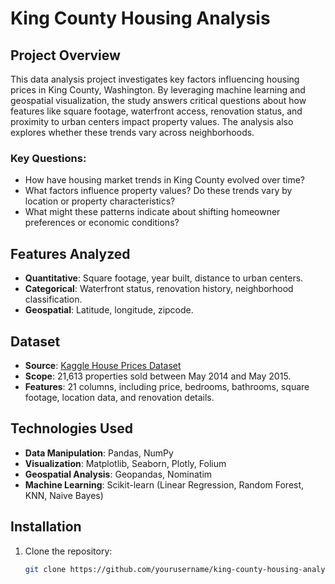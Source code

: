 # King County Housing Analysis

## Project Overview
This data analysis project investigates key factors influencing housing prices in King County, Washington. By leveraging machine learning and geospatial visualization, the study answers critical questions about how features like square footage, waterfront access, renovation status, and proximity to urban centers impact property values. The analysis also explores whether these trends vary across neighborhoods.

### Key Questions:
- How have housing market trends in King County evolved over time?
- What factors influence property values? Do these trends vary by location or property characteristics?
- What might these patterns indicate about shifting homeowner preferences or economic conditions?

## Features Analyzed
- **Quantitative**: Square footage, year built, distance to urban centers.
- **Categorical**: Waterfront status, renovation history, neighborhood classification.
- **Geospatial**: Latitude, longitude, zipcode.

## Dataset
- **Source**: [Kaggle House Prices Dataset](https://www.kaggle.com/datasets/soylevbeytullah/house-prices-dataset)
- **Scope**: 21,613 properties sold between May 2014 and May 2015.
- **Features**: 21 columns, including price, bedrooms, bathrooms, square footage, location data, and renovation details.

## Technologies Used
- **Data Manipulation**: Pandas, NumPy
- **Visualization**: Matplotlib, Seaborn, Plotly, Folium
- **Geospatial Analysis**: Geopandas, Nominatim
- **Machine Learning**: Scikit-learn (Linear Regression, Random Forest, KNN, Naive Bayes)

## Installation
1. Clone the repository:
   ```bash
   git clone https://github.com/yourusername/king-county-housing-analysis.git
